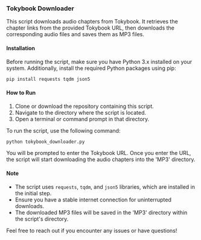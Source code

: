 ### Tokybook Downloader

This script downloads audio chapters from Tokybook. It retrieves the chapter links from the provided Tokybook URL, then downloads the corresponding audio files and saves them as MP3 files.

#### Installation

Before running the script, make sure you have Python 3.x installed on your system. Additionally, install the required Python packages using pip:

```bash
pip install requests tqdm json5
```

#### How to Run

1. Clone or download the repository containing this script.
2. Navigate to the directory where the script is located.
3. Open a terminal or command prompt in that directory.

To run the script, use the following command:

```bash
python tokybook_downloader.py
```

You will be prompted to enter the Tokybook URL. Once you enter the URL, the script will start downloading the audio chapters into the 'MP3' directory.

#### Note

- The script uses `requests`, `tqdm`, and `json5` libraries, which are installed in the initial step.
- Ensure you have a stable internet connection for uninterrupted downloads.
- The downloaded MP3 files will be saved in the 'MP3' directory within the script's directory.

Feel free to reach out if you encounter any issues or have questions!
